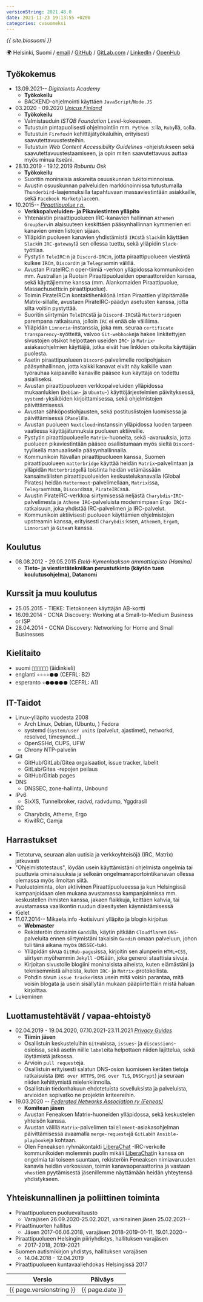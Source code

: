 ```yaml
---
versionString: 2021.48.0
date: 2021-11-23 19:13:55 +0200
categories: cvsuomeksi
---
```


*{{ site.biosuomi }}*

🌍 Helsinki, Suomi / [email](mailto:suomalainen+cvfi@mikaela.info) /
[GitHub](https://github.com/Mikaela) / [GitLab.com](https://gitlab.com/Mikaela) /
[LinkedIn](https://www.linkedin.com/in/mikaelahmsuomalainen/) / [OpenHub](https://www.openhub.net/accounts/Mikaela)

## Työkokemus

* 13.09.2021-- *Digitalents Academy*
  * **Työkokeilu**
  * BACKEND-ohjelmointi käyttäen `JavaScript`/`Node.JS`
* 03.2020 - 09.2020 *[Unicus Finland](https://unicus.com/fi/)*
  * **Työkokeilu**
  * Valmistauduin *ISTQB Foundation Level*-kokeeseen.
  * Tutustuin pintapuolisesti ohjelmointiin mm. `Python 3`:lla, `Ruby`llä, `Go`lla.
  * Tutustuin `Firefox`in kehittäjätyökaluihin, erityisesti saavutettavuustesteihin.
  * Tutustuin *Web Content Accessibility Guidelines* -ohjeistukseen sekä saavutettavuustestaamiseen,
    ja opin miten saavutettavuus auttaa myös minua itseäni.
* 28.10.2019 - 19.12.2019 *Robuntu Osk*
  * **Työkokeilu**
  * Suoritin moninaisia askareita osuuskunnan tukitoiminnoissa.
  * Avustin osuuskunnan palveluiden markkinoinnissa tutustumalla `Thunderbird`-laajennuksilla
    tapahtuvaan massaviestintään asiakkaille, sekä `Facebook Marketplace`en.
* 10.2015-- *[Piraattipuolue r.p.](https://piraattipuolue.fi/)*
  * **Verkkopalveluiden- ja Pikaviestinten ylläpito** <!-- Pikaviestintiimi perustettiin virallisesti 27.03.2018, verkkopalveluiden selvitys 06.08.2019 ja IT-tiimi on ollut 11.12.2019 -->
  * Yhtenäistin piraattipuolueen IRC-kanavien hallinnan `Atheme`n `GroupServ`in
    alaisuuteen keskittäen pääsynhallinnan kymmenien eri kanavien omien listojen sijaan.
  * Ylläpidin puolueen kanavien yhdistämistä `IRC`stä `Slack`iin käyttäen `Slack`in
    `IRC-gateway`tä sen ollessa tuettu, sekä ylläpidin `Slack`-työtilaa.
  * Pystytin `TeleIRC`:n ja `Discord-IRC`:n, jotta piraattipuolueen viestintä kulkee
    `IRC`n, `Discord`in ja `Telegram`min välillä.
  * Avustan PirateIRC:n oper-tiimiä -verkon ylläpidossa kommunikoiden mm.
    Australian ja Ruotsin Piraattipuolueiden operaattoreiden kanssa, sekä
    käyttäjiemme kanssa (mm. Alankomaiden Piraattipuolue, Massachusetts:in piraattipuolue).
  * Toimin PirateIRC:n kontaktihenkilönä Intian Piraattien ylläpitämälle Matrix-sillalle,
    avustaen PirateIRC-päädyn asetusten kanssa, jotta silta voitiin pystyttää.
  * Suoritin siirtymän `TeleIRC`stä ja `Discord-IRC`stä `Matterbridge`en parempana
    ratkaisuna, jolloin `IRC` ei enää ole väliliima.
  * Ylläpidän `Limnoria`-instanssia, joka mm. seuraa `certificate transparency`-syötteitä, valvoo `Git-webhook`eja
    hakee linkitettyjen sivustojen otsikot helpottaen useiden `IRC`- ja `Matrix`-asiakasohjelmien käyttäjiä, jotka eivät
    hae linkkien otsikoita käyttäjän puolesta.
  * Asetin piraattipuolueen `Discord`-palvelimelle roolipohjaisen pääsynhallinnan,
    jotta kaikki kanavat eivät näy kaikille vaan työrauhaa kaipaaville kanaville
    pääsee kun käyttäjä on todettu asialliseksi.
  * Avustan piraattipuolueen verkkopalveluiden ylläpidossa mukaanlukien
    (`Debian`- ja `Ubuntu`-) käyttöjärjestelmien päivityksessä, `systemd`-yksiköiden
    kirjoittamisessa, sekä ohjelmistojen päivittämisessä.
  * Avustan sähköpostiohjausten, sekä postituslistojen luomisessa ja päivittämisessä `CPanel`illa.
  * Avustan puolueen `Nextcloud`-instanssin ylläpidossa luoden tarpeen vaatiessa käyttäjätunnuksia puolueen
    aktiiveille.
  * Pystytin piraattipuolueelle `Matrix`-huoneita, sekä -avaruuksia, jotta
    puolueen pikaviestintään pääsee osallistumaan myös sieltä `Discord`-tyylisellä
    manuaalisella pääsynhallinnalla.
  * Kommunikoin Itävallan piraattipuolueen kanssa, Suomen piraattipuolueen `matterbridge` käyttää heidän `Matrix`-palvelintaan
    ja ylläpidän `Matterbridge`llä toistinta heidän vetämässään kansainvälisten piraattipuolueiden keskustelukanavalla (Global Pirates)
    heidän `Mattermost`-palvelimellaan, `Matrix`issa, `Telegram`missa, `Discord`issa, `PirateIRC`ssä.
  * Avustin PirateIRC-verkkoa siirtymisessä neljästä `Charybdis`-`IRC`-palvelimesta ja
    `Atheme IRC`-palveluista modernimpaan `Ergo IRCd`-ratkaisuun, joka yhdistää IRC-palvelimen
    ja IRC-palvelut.
  * Kommunikoin aktiivisesti puolueen käyttämien ohjelmistojen upstreamin kanssa,
    erityisesti `Charybdis`:ksen, `Atheme`n, `Ergo`n, `Limnoria`n ja `Gitea`n kanssa.

## Koulutus

* 08.08.2012 - 29.05.2015 *Etelä-Kymenlaakson ammattiopisto (Hamina)*
  * **Tieto- ja viestintätekniikan perustutkinto (käytön tuen koulutusohjelma), Datanomi**

## Kurssit ja muu koulutus

<!-- * 25.05.2015 - TIEKE: Tietokoneen käyttäjän A-kortti -->
* 25.05.2015 - TIEKE: Tietokoneen käyttäjän AB-kortti
* 16.09.2014 - CCNA Discovery: Working at a Small-to-Medium Business or ISP
* 28.04.2014 - CCNA Discovery: Networking for Home and Small Businesses

## Kielitaito

* suomi `🌟🌟🌟🌟🌟🌟` (äidinkieli)
* englanti `⭐⭐⭐⭐⚫⚫` (CEFRL: B2)
* esperanto `⭐⚫⚫⚫⚫⚫` (CEFRL: A1)

## IT-Taidot

* Linux-ylläpito vuodesta 2008
  * Arch Linux, Debian, (Ubuntu, ) Fedora
  * systemd (`system/user unit`s (palvelut, ajastimet), networkd, resolved, timesyncd…)
  * OpenSSHd, CUPS, UFW
  * Chrony NTP-palvelin
* Git
  * GitHub/GitLab/Gitea orgaisaatiot, issue tracker, labelit
  * GitLab/Gitea -repojen peilaus
  * GitHub/Gitlab pages
* DNS
  * DNSSEC, zone-hallinta, Unbound
* IPv6
  * SixXS, Tunnelbroker, radvd, radvdump, Yggdrasil
* IRC
  * Charybdis, Atheme, Ergo
  * KiwiIRC, Gamja

## Harrastukset

* Tietoturva, seuraan alan uutisia ja verkkoyhteisöjä (IRC, Matrix) jatkuvasti
* "Ohjelmistotestaus", löydän usein käyttämistäni ohjelmista ongelmia tai
  puuttuvia ominaisuuksia ja selkeän ongelmanraportointikanavan ollessa olemassa
  myös ilmoitan siitä.
* Puoluetoiminta, olen aktiivinen Piraattipuolueessa ja kun Helsingissä kampanjoidaan
  olen mukana avustamassa kampanjoinnissa mm. keskustellen ihmisten kanssa,
  jakaen flaikkuja, keittäen kahvia, tai avustamassa vaalikontin ruudun diaesitysten
  käynnistämisessä
* Kielet
* 11.07.2014-- Mikaela.info -kotisivuni ylläpito ja blogin kirjoitus
  * **Webmaster** <!-- https://en.wikipedia.org/wiki/Webmaster vahvistaa termin olevan ok -->
  * Rekisteröin domainin `Gandi`lla, käytin pitkään `Cloudflare`n `DNS`-palveluita
    ennen siirtymistäni takaisin `Gandi`n omaan palveluun, johon tuli tänä aikana
    myös `DNSSEC`-tuki.
  * Ylläpidän sivua `GitHub-pages`issa, kirjoitin sen alunperin `HTML+CSS`, siirtyen
    myöhemmin `Jekyll` -`CMS`ään, joka generoi staattisia sivuja.
  * Kirjoitan sivustolle blogiini moninaisista aiheista, kuten elämästäni ja
    teknisemmistä aiheista, kuten `IRC`- ja `Matrix`-protokollista.
  * Pohdin sivun `issue tracker`issa usein mitä voisin parantaa, mitä voisin
    blogata ja usein sisällytän mukaan pääpiirteittäin mistä haluan kirjoittaa.
* Lukeminen

## Luottamustehtävät / vapaa-ehtoistyö

* 02.04.2019 - 19.04.2020, 07.10.2021-23.11.2021 *[Privacy Guides](https://privacyguides.org/)*
  * **Tiimin jäsen**
  * Osallistuin keskusteluihin `GitHub`issa, `issues`- ja `discussions`-osioissa, sekä
    asetin niille `label`eita helpottaen niiden lajittelua, sekä löytämistä jatkossa.
  * Arvioin `pull request`eja.
  * Osallistuin erityisesti salatun DNS-osion luomiseen keräten tietoja ratkaisuista
    (`DNS over HTTPS`, `DNS over TLS`, `DNSCrypt`) ja seuraan niiden kehittymistä mielenkiinnolla.
  * Osallistuin tiedonhakuun ehdotetuista sovelluksista ja palveluista, arvioiden sopivatko
    ne projektin kriteereihin.
* 19.03.2020 -- *[Federated Networks Association ry (Feneas)](https://feneas.org/)*
  * **Komitean jäsen**
  * Avustan Feneaksen Matrix-huoneiden ylläpidossa, sekä keskustelen yhteisön
    kanssa.
  * Avustan välillä `Matrix`-palvelimen tai `Element`-asiakasohjelman päivittämisessä
    avaamalla `merge-requeste`jä `GitLab`in `Ansible-playbook`eja kohtaan.
  * Olen Feneaksen ryhmäkontakti [LiberaChat] -IRC-verkolle kommunikoiden
    molemmin puolin mikäli [LiberaChat]in kanssa on ongelmia tai toiseen suuntaan,
    rekisteröin Feneaksen nimiavaruuden kanavia heidän verkossaan, toimin kanavaoperaattorina
    ja vastaan `vhost`ien pyytämisestä jäsenillemme näyttämään heidän yhteytensä
    yhdistykseen.

[LiberaChat]:https://libera.chat/

## Yhteiskunnallinen ja poliittinen toiminta

* Piraattipuolueen puoluevaltuusto
  * Varajäsen 26.09.2020-25.02.2021, varsinainen jäsen 25.02.2021-- <!-- 26.09.2020 eteenpäin on sama hallituskausi, kaksi varsinaista poistui, joten "päivitys" -->
* Piraattinuorten hallitus
  * Jäsen 2017-06.06.2018, varajäsen 2018-2019-01-11, 19.01.2020--
* Piraattipuolueen Helsingin piiriyhdistys, hallituksen varajäsen
  * 2017-2018, 2019-2021
* Suomen autismikirjon yhdistys, hallituksen varajäsen
  * 14.04.2018 - 12.04.2019
* Piraattipuolueen kuntavaaliehdokas Helsingissä 2017

<!-- ## Suosittelijat

Lisätään tähän kun heitä on

-->

Versio|Päiväys
-----|-----
{{ page.versionstring }}|{{ page.date }}
